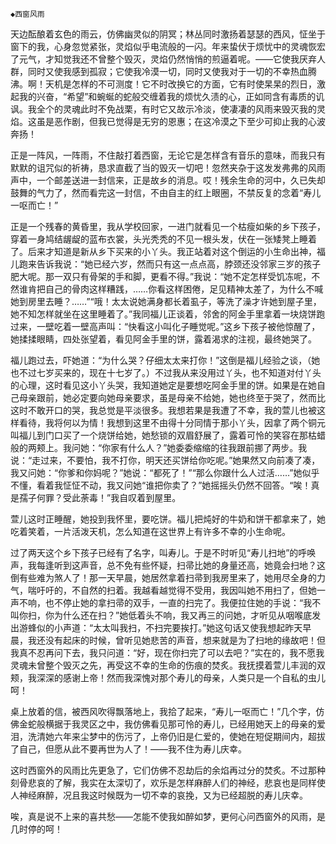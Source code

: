     ◆西窗风雨 

   天边酝酿着玄色的雨云，仿佛幽灵似的阴冥；林丛同时激扬着瑟瑟的西风，怔坐于窗下的我，心身忽觉紧张，灵焰似乎电流般的一闪。年来蛰伏于烦忧中的灵魂恢宏了元气，才知觉我还不曾整个毁灭，灵焰仍然悄悄的煎逼着呢。——它使我厌弃人群，同时又使我感到孤寂；它使我冷漠一切，同时又使我对于一切的不幸热血腾沸。啊！天机是怎样的不可测度！它不时改换它的方面，它有时使杲杲的烈日，激起我的兴奋，“希望”和蜿蜒的蛇般交缠着我的烦忧久渍的心，正如同含有毒质的讥讽。我全个的灵魂此时不免战栗，有时它又故示冷淡，使凄凄的风雨来毁灭我的灵焰。这虽是恶作剧，但我已觉得是无穷的恩惠；在这冷漠之下至少可抑止我的心波奔扬！

   正是一阵风，一阵雨，不住敲打着西窗，无论它是怎样含有音乐的意味，而我只有默默的诅咒似的祈祷，恳求直截了当的毁灭一切吧！忽然夹杂于这发发弗弗的风雨声中，一个邮差送进一封信来，正是故乡的消息。哎！残余生命的河中，久已失却鼓舞的气力了，然而看完这一封信，不由自主的红上眼圈，不禁反复的念着“寿儿一呕而亡！”

   正是一个残春的黄昏里，我从学校回家，一进门就看见一个枯瘦如柴的乡下孩子，穿着一身鸠结龌龊的蓝布衣裳，头光秃秃的不见一根头发，伏在一张矮凳上睡着了。后来才知道是新从乡下买来的小丫头。我正站着对这个倒运的小生命出神，福儿跑来告诉我说：“她已经六岁，然而只有这一点点高，脖颈还没邻家三岁的孩子肥大呢。那一双只有骨架的手和脚，更看不得。”我说：“她不定怎样受饥冻呢，不然谁肯把自己的骨肉这样糟践，……你看这样困倦，足见精神太差了，为什么不喊她到房里去睡？……”“哦！太太说她满身都长着虱子，等洗了澡才许她到屋子里，她不知怎样就坐在这里睡着了。”我同福儿正谈着，邻舍的阿金手里拿着一块烧饼跑过来，一壁吃着一壁高声叫：“快看这小叫化子睡觉呢。”这乡下孩子被他惊醒了，她揉揉眼睛，四处张望着，看见阿金手里的饼，露着渴求的注视，最终她哭了。

   福儿跑过去，吓她道：“为什么哭？仔细太太来打你！”这倒是福儿经验之谈，（她也不过七岁买来的，现在十七岁了。）不过我从来没用过丫头，也不知道对付丫头的心理，这时看见这小丫头哭，我知道她定是要想吃阿金手里的饼。如果是在她自己母亲跟前，她必定要向她母亲要求，虽是母亲不给她，她也终至于哭了，然而比这时不敢开口的哭，我总觉是平淡很多。我想若果是我遭了不幸，我的萱儿也被这样看待，我将何以为情！我想到这里不由得十分同情于那小丫头，因拿了两个铜元叫福儿到门口买了一个烧饼给她，她愁锁的双眉舒展了，露着可怜的笑容在那枯蜡般的两颊上。我问她：“你家有什么人？”她委委缩缩的往我跟前挪了两步。我说：“走过来，不要怕，我不打你，明天还买饼给你吃呢。”她果然又向前凑了凑，我又问她：“你爹和你妈呢？”她说：“都死了！”“那么你跟什么人过活……”她似乎不懂，看着我怔怔不动，我又问她“谁把你卖了？”她摇摇头仍然不回答。“唉！真是孺子何罪？受此荼毒！”我自叹着到屋里。

   萱儿这时正睡醒，她投到我怀里，要吃饼。福儿把炖好的牛奶和饼干都拿来了，她吃着笑着，一片活泼天机，怎么知道在这世界上有许多不幸的小生命呢。

   过了两天这个乡下孩子已经有了名字，叫寿儿。于是不时听见“寿儿扫地”的呼唤声，我每逢听到这声音，总不免有些怀疑，扫帚比她的身量还高，她竟会扫地？这倒有些难为煞人了！那一天早晨，她居然拿着扫帚到我房里来了，她用尽全身的力气，喘吁吁的，不自然的扫着。我越看越觉得不受用，我因叫她不用扫了，但她一声不响，也不停止她的拿扫帚的双手，一直的扫完了。我便拉住她的手说：“我不叫你扫，你为什么还在扫？”她低着头不响，我又再三的问她，才听见从咽喉底发出游蜂似的小声道：“太太叫我扫，不扫完要挨打。”她这句话又使我想起昨天早晨，我还没有起床的时候，曾听见她悲苦的声音，想来就是为了扫地的缘故吧！但我真不忍再问下去，我只问道：“好，现在你扫完了可以去吧？”实在的，我不愿我灵魂未曾整个毁灭之先，再受这不幸的生命的伤痕的焚炙。我抚摸着萱儿丰润的双颊，我深深的感谢上帝！然而我深愧对那个寿儿的母亲，人类只是一个自私的虫儿呵！

   桌上放着的信，被西风吹得飘落地上，我拾了起来，“寿儿一呕而亡！”几个字，仿佛金蛇般横据于我灵区之中，我仿佛看见那可怜的寿儿，已经用她天上的母亲的爱泪，洗清她六年来尘梦中的伤污了，上帝仍旧是仁爱的，使她在短促期间内，超拔了自己，但愿从此不要再世为人了！——我不住为寿儿庆幸。

   这时西窗外的风雨比先更急了，它们仿佛不忍劫后的余焰再过分的焚炙。不过那种刻骨悲哀的了解，我实在太深切了，欢乐是怎样麻醉人们的神经，悲哀也是同样使人神经麻醉，况且我这时候既为一切不幸的哀挽，又为已经超脱的寿儿庆幸。

   唉，真是说不上来的喜共愁——怎能不使我如醉如梦，更何心问西窗外的风雨，是几时停的呵！


